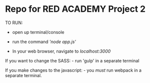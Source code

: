 # Repo for RED ACADEMY Project 2

TO RUN:



- open up terminal/console

- run the command _'node app.js'_

- In your web browser, navigate to _localhost:3000_


If you want to change the SASS:
	- run 'gulp' in a separate terminal

If you make changes to the javascript:
	- you _must_ run webpack in a separate terminal.
